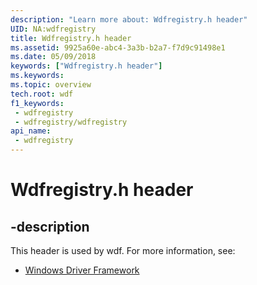 ```yaml
---
description: "Learn more about: Wdfregistry.h header"
UID: NA:wdfregistry
title: Wdfregistry.h header
ms.assetid: 9925a60e-abc4-3a3b-b2a7-f7d9c91498e1
ms.date: 05/09/2018
keywords: ["Wdfregistry.h header"]
ms.keywords: 
ms.topic: overview
tech.root: wdf
f1_keywords:
 - wdfregistry
 - wdfregistry/wdfregistry
api_name:
 - wdfregistry
---
```


# Wdfregistry.h header


## -description

This header is used by wdf. For more information, see:

- [Windows Driver Framework](../_wdf/index.md)

